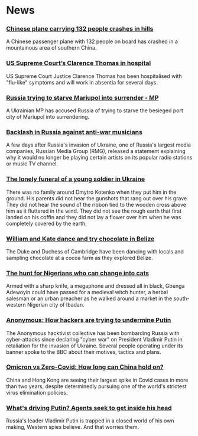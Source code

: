# News
### [Chinese plane carrying 132 people crashes in hills](https://www.bbc.com/news/world-asia-china-60819760)
A Chinese passenger plane with 132 people on board has crashed in a mountainous area of southern China.
### [US Supreme Court’s Clarence Thomas in hospital](https://www.bbc.com/news/world-us-canada-60817252)
US Supreme Court Justice Clarence Thomas has been hospitalised with "flu-like" symptoms and will work in absentia for several days.
### [Russia trying to starve Mariupol into surrender - MP](https://www.bbc.com/news/world-europe-60816885)
A Ukrainian MP has accused Russia of trying to starve the besieged port city of Mariupol into surrendering.
### [Backlash in Russia against anti-war musicians](https://www.bbc.com/news/world-europe-60814306)
A few days after Russia's invasion of Ukraine, one of Russia's largest media companies, Russian Media Group (RMG), released a statement explaining why it would no longer be playing certain artists on its popular radio stations or music TV channel. 
### [The lonely funeral of a young soldier in Ukraine](https://www.bbc.com/news/world-europe-60801586)
There was no family around Dmytro Kotenko when they put him in the ground. His parents did not hear the gunshots that rang out over his grave. They did not hear the sound of the ribbon tied to the wooden cross above him as it fluttered in the wind. They did not see the rough earth that first landed on his coffin and they did not lay a flower over him when he was completely covered by the earth.
### [William and Kate dance and try chocolate in Belize](https://www.bbc.com/news/uk-60814541)
The Duke and Duchess of Cambridge have been dancing with locals and sampling chocolate at a cocoa farm as they explored Belize.
### [The hunt for Nigerians who can change into cats](https://www.bbc.com/news/world-africa-60749496)
Armed with a sharp knife, a megaphone and dressed all in black, Gbenga Adewoyin could have passed for a medieval witch hunter, a herbal salesman or an urban preacher as he walked around a market in the south-western Nigerian city of Ibadan. 
### [Anonymous: How hackers are trying to undermine Putin](https://www.bbc.com/news/technology-60784526)
The Anonymous hacktivist collective has been bombarding Russia with cyber-attacks since declaring "cyber war" on President Vladimir Putin in retaliation for the invasion of Ukraine. Several people operating under its banner spoke to the BBC about their motives, tactics and plans. 
### [Omicron vs Zero-Covid: How long can China hold on?](https://www.bbc.com/news/world-asia-china-60762032)
China and Hong Kong are seeing their largest spike in Covid cases in more than two years, despite determinedly pursuing one of the world's strictest virus elimination policies. 
### [What's driving Putin? Agents seek to get inside his head](https://www.bbc.com/news/world-europe-60807134)
Russia's leader Vladimir Putin is trapped in a closed world of his own making, Western spies believe. And that worries them.

